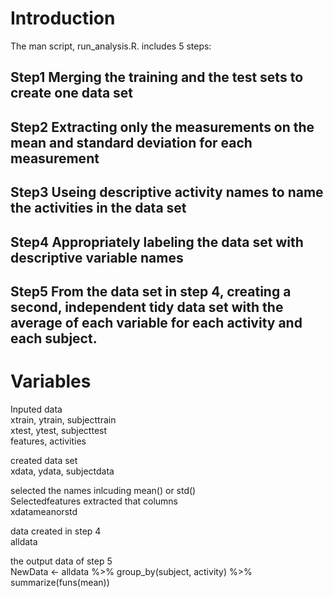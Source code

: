 # Introduction
The man script, run_analysis.R. includes 5 steps:  

## Step1 Merging the training and the test sets to create one data set  

## Step2 Extracting only the measurements on the mean and standard deviation for each measurement  

## Step3 Useing descriptive activity names to name the activities in the data set  

## Step4 Appropriately labeling the data set with descriptive variable names  

## Step5 From the data set in step 4, creating a second, independent tidy data set with the average of each variable for each activity and each subject.


# Variables
Inputed data  
xtrain, ytrain, subjecttrain  
xtest, ytest, subjecttest  
features, activities  

created data set  
xdata, ydata, subjectdata

selected the names inlcuding mean() or std()  
Selectedfeatures
extracted that columns  
xdatameanorstd

data created in step 4  
alldata

the output data of step 5  
NewData <- alldata %>%   group_by(subject, activity) %>%  summarize(funs(mean))

